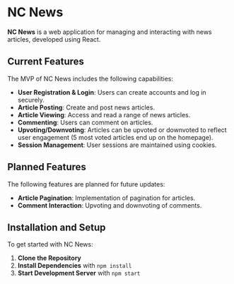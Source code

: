 # NC News

**NC News** is a web application for managing and interacting with news articles, developed using React.

## Current Features

The MVP of NC News includes the following capabilities:

- **User Registration & Login**: Users can create accounts and log in securely.
- **Article Posting**: Create and post news articles.
- **Article Viewing**: Access and read a range of news articles.
- **Commenting**: Users can comment on articles.
- **Upvoting/Downvoting**: Articles can be upvoted or downvoted to reflect user engagement (5 most voted articles end up on the homepage).
- **Session Management**: User sessions are maintained using cookies.

## Planned Features

The following features are planned for future updates:

- **Article Pagination**: Implementation of pagination for articles.
- **Comment Interaction**: Upvoting and downvoting of comments.

## Installation and Setup

To get started with NC News:

1. **Clone the Repository**
2. **Install Dependencies** with `npm install`
3. **Start Development Server** with `npm start`
